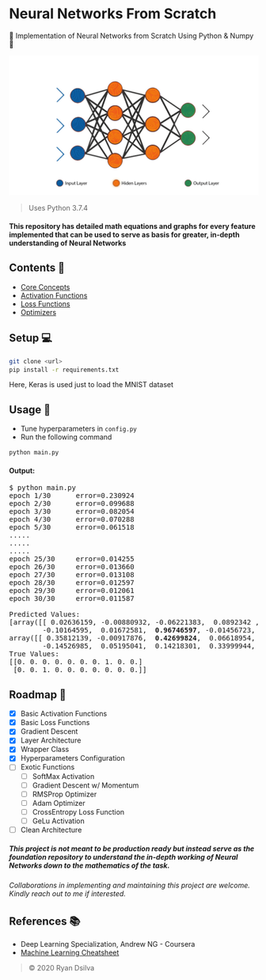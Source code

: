 # Neural Networks From Scratch

🌟 Implementation of Neural Networks from Scratch Using Python &amp; Numpy 🌟

<p align="center">
  <img src="images/nn.webp" width="550px">
</p>

> Uses Python 3.7.4

#### This repository has detailed math equations and graphs for every feature implemented that can be used to serve as basis for greater, in-depth understanding of Neural Networks

## Contents 📑

- [Core Concepts](./core)
- [Activation Functions](./activations)
- [Loss Functions](./loss)
- [Optimizers](./optimizers)

## Setup 💻

```bash
git clone <url>
pip install -r requirements.txt
```

Here, Keras is used just to load the MNIST dataset

## Usage 📔

- Tune hyperparameters in `config.py`
- Run the following command

```bash
python main.py
```

#### Output:

<pre>
$ python main.py
epoch 1/30      error=0.230924
epoch 2/30      error=0.099688
epoch 3/30      error=0.082054
epoch 4/30      error=0.070288
epoch 5/30      error=0.061518
.....
.....
.....
epoch 25/30     error=0.014255
epoch 26/30     error=0.013660
epoch 27/30     error=0.013108
epoch 28/30     error=0.012597
epoch 29/30     error=0.012061
epoch 30/30     error=0.011587

Predicted Values:
[array([[ 0.02636159, -0.00880932, -0.06221383,  0.0892342 , -0.030511  ,
        -0.10164595,  0.01672581,  <b>0.96746597</b>, -0.01456723,  0.15428294]]), 
array([[ 0.35812139, -0.00917876,  <b>0.42699824</b>,  0.06618954,  0.02116222,
        -0.14526985,  0.05195041,  0.14218301,  0.33999944, -0.18716734]])]
True Values:
[[0. 0. 0. 0. 0. 0. 0. 1. 0. 0.]
 [0. 0. 1. 0. 0. 0. 0. 0. 0. 0.]]
</pre>

## Roadmap 📑

- [x] Basic Activation Functions
- [x] Basic Loss Functions
- [x] Gradient Descent
- [x] Layer Architecture
- [x] Wrapper Class
- [x] Hyperparameters Configuration
- [ ] Exotic Functions
  - [ ] SoftMax Activation
  - [ ] Gradient Descent w/ Momentum
  - [ ] RMSProp Optimizer
  - [ ] Adam Optimizer
  - [ ] CrossEntropy Loss Function
  - [ ] GeLu Activation
- [ ] Clean Architecture

##### This project is not meant to be production ready but instead serve as the foundation repository to understand the in-depth working of Neural Networks down to the mathematics of the task.

###### Collaborations in implementing and maintaining this project are welcome. Kindly reach out to me if interested.

## References 📚

- Deep Learning Specialization, Andrew NG - Coursera
- [Machine Learning Cheatsheet](https://ml-cheatsheet.readthedocs.io/en/latest/index.html)

> &copy; 2020 Ryan Dsilva

